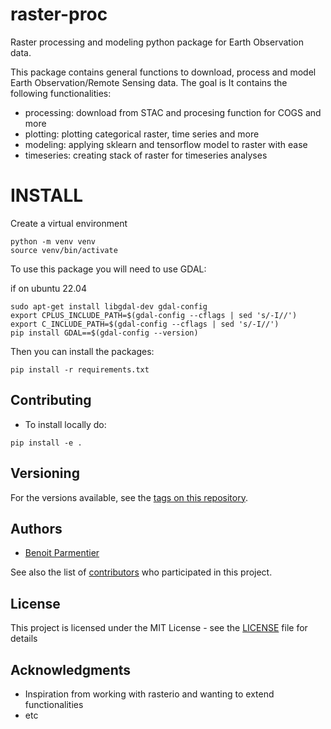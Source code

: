 # raster-proc
Raster processing and modeling python package for Earth Observation data.

This package contains general functions to download, process and model Earth Observation/Remote Sensing data. The goal is
It contains the following functionalities:

- processing: download from STAC and procesing function for COGS and more
- plotting: plotting categorical raster, time series and more
- modeling: applying sklearn and tensorflow model to raster with ease
- timeseries: creating stack of raster for timeseries analyses

# INSTALL

Create a virtual environment

```
python -m venv venv
source venv/bin/activate
```

To use this package you will need to use GDAL:

if on ubuntu 22.04
```
sudo apt-get install libgdal-dev gdal-config
export CPLUS_INCLUDE_PATH=$(gdal-config --cflags | sed 's/-I//')
export C_INCLUDE_PATH=$(gdal-config --cflags | sed 's/-I//')
pip install GDAL==$(gdal-config --version)
```

Then you can install the packages:

```
pip install -r requirements.txt
```




## Contributing

- To install locally do:
```
pip install -e .
```

## Versioning

For the versions available, see the [tags on this repository](https://github.com/bparment1/raster-proc/tags).

## Authors

* [Benoit Parmentier](https://github.com/bparment1)

See also the list of [contributors](https://github.com/bparment1/raster-proc/graphs/contributors) who participated in this project.

## License

This project is licensed under the MIT License - see the [LICENSE](LICENSE) file for details

## Acknowledgments

* Inspiration from working with rasterio and wanting to extend functionalities
* etc



